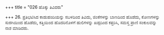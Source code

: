 +++
title = "026 ಹೊಕ್ಕು ತಿವಿದರು"

+++
26. ಪ್ರತಿಭಟಿಸಿದ ಕಾಡುಹಂದಿಯನ್ನು ಸಬಳದಿಂದ ತಿವಿದು, ಜಿಂಕೆಗಳನ್ನು ಬಾಣದಿಂದ ಹೊಡೆದು, ಕೋಣಗಳನ್ನು ಸುರಗಿಯಿಂದ ಹೊಡೆದು, ಕತ್ತಿಯಿಂದ ಹೊದರಿನೊಳಗೆ ಹುಲಿಗಳನ್ನು ಖಡ್ಗದಿಂದ ಕತ್ತರಿಸಿ, ಸಮಸ್ತ ಪ್ರಾಣಿ ಸಂಕುಲವನ್ನು ನಾಶ ಮಾಡಿದರು.
